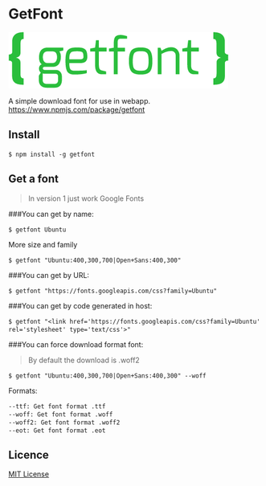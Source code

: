 # GetFont

[![GetFont Logo](src/getfont.png)](https://www.npmjs.com/package/getfont)

A simple download font for use in webapp.
https://www.npmjs.com/package/getfont



## Install


```
$ npm install -g getfont
```

## Get a font

> In version 1 just work Google Fonts

###You can get by name:

```
$ getfont Ubuntu
```

More size and family

```
$ getfont "Ubuntu:400,300,700|Open+Sans:400,300"
```

###You can get by URL:

```
$ getfont "https://fonts.googleapis.com/css?family=Ubuntu"
```

###You can get by code generated in host:

```
$ getfont "<link href='https://fonts.googleapis.com/css?family=Ubuntu' rel='stylesheet' type='text/css'>"
```

###You can force download format font:

> By default the download is .woff2

```
$ getfont "Ubuntu:400,300,700|Open+Sans:400,300" --woff
```

Formats:
```
--ttf: Get font format .ttf
--woff: Get font format .woff
--woff2: Get font format .woff2
--eot: Get font format .eot
```

## Licence
[MIT License](./LICENSE)

